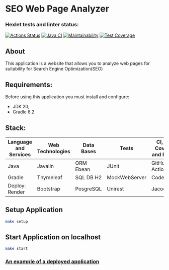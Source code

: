 # SEO Web Page Analyzer

### Hexlet tests and linter status:
[![Actions Status](https://github.com/RassAnDev/java-project-72/workflows/hexlet-check/badge.svg)](https://github.com/RassAnDev/java-project-72/actions)
[![Java CI](https://github.com/RassAnDev/java-project-72/actions/workflows/main.yml/badge.svg)](https://github.com/RassAnDev/java-project-72/actions/workflows/main.yml)
[![Maintainability](https://api.codeclimate.com/v1/badges/d5e737153c152de20da6/maintainability)](https://codeclimate.com/github/RassAnDev/java-project-72/maintainability)
[![Test Coverage](https://api.codeclimate.com/v1/badges/d5e737153c152de20da6/test_coverage)](https://codeclimate.com/github/RassAnDev/java-project-72/test_coverage)

## About
This application is a website that allows you to analyze web pages for suitability for Search Engine Optimization(SEO)

## Requirements:
Before using this application you must install and configure:
* JDK 20;
* Gradle 8.2

## Stack:
|Language and Services |Web Technologies | Data Bases| Tests             | CI, Code Coverage and Reports|
|----------------------|-----------------|-----------|-------------------|------------------------------|
| Java                 | Javalin         | ORM Ebean | JUnit             | GitHub Actions               |
| Gradle               | Thymeleaf       | SQL DB H2 | MockWebServer     | CodeClimate                  |
| Deploy: Render       | Bootstrap       | PosgreSQL | Unirest           | Jacoco                       |

## Setup Application

```bash
make setup
```

## Start Application on localhost

```bash
make start
```

### [An example of a deployed application](https://page-analyzer-f6k7.onrender.com)

